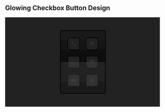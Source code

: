 ## Glowing Checkbox Button Design

![Edit [Web] Glowing Checkbox Button Design](../../gifs/checkbox/glowing-checkbox-button-design.gif)
